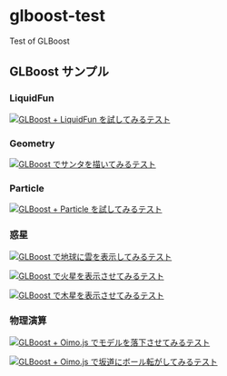 ﻿# glboost-test
Test of GLBoost

## GLBoost サンプル

### LiquidFun

[![GLBoost + LiquidFun を試してみるテスト](jsdo.it/cx20/assets/screenshot/spSX.jpg)](https://cx20.github.io/glboost-test/jsdo.it/cx20/spSX/)

### Geometry

[![GLBoost でサンタを描いてみるテスト](jsdo.it/cx20/assets/screenshot/Ws6H.jpg)](https://cx20.github.io/glboost-test/jsdo.it/cx20/Ws6H/)

### Particle

[![GLBoost + Particle を試してみるテスト](jsdo.it/cx20/assets/screenshot/gj2y.jpg)](https://cx20.github.io/glboost-test/jsdo.it/cx20/gj2y/)

### 惑星

[![GLBoost で地球に雲を表示してみるテスト](jsdo.it/cx20/assets/screenshot/K3ez.jpg)](https://cx20.github.io/glboost-test/jsdo.it/cx20/K3ez/)

[![GLBoost で火星を表示させてみるテスト](jsdo.it/cx20/assets/screenshot/a3pkc.jpg)](https://cx20.github.io/glboost-test/jsdo.it/cx20/a3pkc/)

[![GLBoost で木星を表示させてみるテスト](jsdo.it/cx20/assets/screenshot/6wiY.jpg)](https://cx20.github.io/glboost-test/jsdo.it/cx20/6wiY/)

### 物理演算

[![GLBoost + Oimo.js でモデルを落下させてみるテスト](jsdo.it/cx20/assets/screenshot/Kx37.jpg)](https://cx20.github.io/glboost-test/jsdo.it/cx20/Kx37/)

[![GLBoost + Oimo.js で坂道にボール転がしてみるテスト](jsdo.it/cx20/assets/screenshot/45Wj.jpg)](https://cx20.github.io/glboost-test/jsdo.it/cx20/45Wj/)

